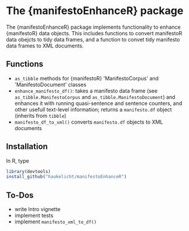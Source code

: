 # The {manifestoEnhanceR} package

The {manifestoEnhanceR} package implements functionality to enhance {manifestoR} data objects.
This includes functions to convert manifestoR data obejcts to tidy data frames, and a function to convet tidy manifesto data frames to XML documents.

## Functions

- `as_tibble` methods for {manifestoR} 'ManifestoCorpus' and 'ManifestoDocument' classes
- `enhance_manifesto_df()`: takes a manifesto data frame (see `as_tibble.ManifestoCorpus` and `as_tibble.ManifestoDocument`) and enhances it with running quasi-sentence and sentence counters, and other usefull text-level information; returns a `manifesto.df` object (inherits from `tibble`)
- `manifesto_df_to_xml()` converts `manifesto.df` objects to XML documents

## Installation

In R, type
```r
library(devtools)
install_github("haukelicht/manifestoEnhanceR")
```

## To-Dos

- write Intro vignette
- implement tests
- implement `manifesto_xml_to_df()`
